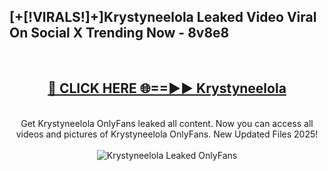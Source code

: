 <h2>[+[!VIRALS!]+]Krystyneelola Leaked Video Viral On Social X Trending Now - 8v8e8</h2>
<br>
<div align="center">
<h2><a href="https://libra.edu.pl?Krystyneelola" rel="nofollow">🔴 CLICK HERE 🌐==►► Krystyneelola</a></h2>
<br>
Get Krystyneelola OnlyFans leaked all content. Now you can access all videos and pictures of Krystyneelola OnlyFans. New Updated Files 2025!
<br>
<br>
<a href="https://libra.edu.pl?Krystyneelola" rel="nofollow" data-target="animated-image.originalLink"><img src="https://i.ibb.co.com/WyWwxjT/player-gif2.gif" alt="Krystyneelola Leaked OnlyFans" style="max-width: 100%; display: inline-block;" data-target="animated-image.originalImage"></a>
</div>
<br>